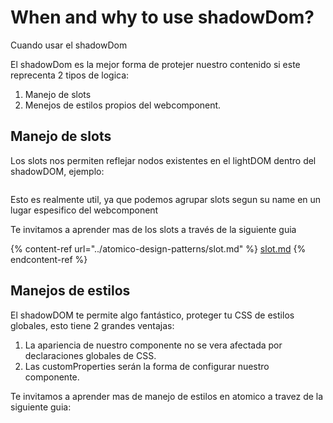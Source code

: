 # When and why to use shadowDom?

Cuando usar el shadowDom

El shadowDom es la mejor forma de protejer nuestro contenido si este reprecenta 2 tipos de logica:

1. Manejo de slots
2. Menejos de estilos propios del webcomponent.

## Manejo de slots

Los slots nos permiten reflejar nodos existentes en el lightDOM dentro del shadowDOM, ejemplo:

<figure><img src="../../.gitbook/assets/web_1366_7.png" alt=""><figcaption></figcaption></figure>

Esto es realmente util, ya que podemos agrupar slots segun su name en  un lugar espesifico del webcomponent

Te invitamos a aprender mas de los slots a través de la siguiente guia

{% content-ref url="../atomico-design-patterns/slot.md" %}
[slot.md](../atomico-design-patterns/slot.md)
{% endcontent-ref %}

## Manejos de estilos

El shadowDOM te permite algo fantástico, proteger tu CSS de estilos globales, esto tiene 2 grandes ventajas:

1. La apariencia de nuestro componente no se vera afectada por declaraciones globales de CSS.
2. Las customProperties serán la forma de configurar nuestro componente.

Te invitamos a aprender mas de manejo de estilos en atomico a travez de la siguiente guia:


